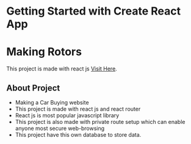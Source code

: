 # Getting Started with Create React App

# Making Rotors

This project is made with react js [Visit Here](https://retros-car.web.app/).

## About Project

- Making a Car Buying website
- This project is made with react js and react router
- React js is most popular javascript library
- This project is also made with private route setup which can enable anyone most secure web-browsing
- This project have this own database to store data.
